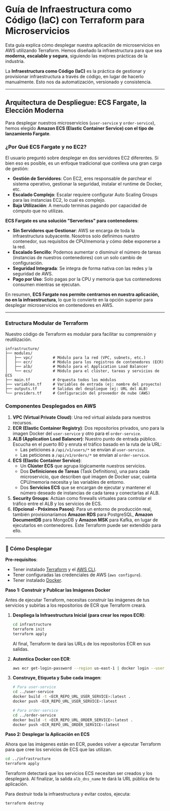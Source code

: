 # Guía de Infraestructura como Código (IaC) con Terraform para Microservicios

Esta guía explica cómo desplegar nuestra aplicación de microservicios en AWS utilizando Terraform. Hemos diseñado la infraestructura para que sea **moderna, escalable y segura**, siguiendo las mejores prácticas de la industria.

La **Infraestructura como Código (IaC)** es la práctica de gestionar y provisionar infraestructura a través de código, en lugar de hacerlo manualmente. Esto nos da automatización, versionado y consistencia.

---

## Arquitectura de Despliegue: ECS Fargate, la Elección Moderna

Para desplegar nuestros microservicios (`user-service` y `order-service`), hemos elegido **Amazon ECS (Elastic Container Service) con el tipo de lanzamiento Fargate**.

### ¿Por Qué ECS Fargate y no EC2?

El usuario preguntó sobre desplegar en dos servidores EC2 diferentes. Si bien eso es posible, es un enfoque tradicional que conlleva una gran carga de gestión:

*   **Gestión de Servidores**: Con EC2, eres responsable de parchear el sistema operativo, gestionar la seguridad, instalar el runtime de Docker, etc.
*   **Escalado Complejo**: Escalar requiere configurar Auto Scaling Groups para las instancias EC2, lo cual es complejo.
*   **Baja Utilización**: A menudo terminas pagando por capacidad de cómputo que no utilizas.

**ECS Fargate es una solución "Serverless" para contenedores**:

*   **Sin Servidores que Gestionar**: AWS se encarga de toda la infraestructura subyacente. Nosotros solo definimos nuestro contenedor, sus requisitos de CPU/memoria y cómo debe exponerse a la red.
*   **Escalado Sencillo**: Podemos aumentar o disminuir el número de tareas (instancias de nuestros contenedores) con un solo cambio de configuración.
*   **Seguridad Integrada**: Se integra de forma nativa con las redes y la seguridad de AWS.
*   **Pago por Uso**: Solo pagas por la CPU y memoria que tus contenedores consumen mientras se ejecutan.

En resumen, **ECS Fargate nos permite centrarnos en nuestra aplicación, no en la infraestructura**, lo que lo convierte en la opción superior para desplegar microservicios en contenedores en AWS.

---

### Estructura Modular de Terraform

Nuestro código de Terraform es modular para facilitar su comprensión y reutilización.

```
infrastructure/
├── modules/
│   ├── vpc/         # Módulo para la red (VPC, subnets, etc.)
│   ├── ecr/         # Módulo para los registros de contenedores (ECR)
│   ├── alb/         # Módulo para el Application Load Balancer
│   └── ecs/         # Módulo para el clúster, tareas y servicios de ECS
├── main.tf          # Orquesta todos los módulos
├── variables.tf     # Variables de entrada (ej: nombre del proyecto)
├── outputs.tf       # Salidas del despliegue (ej: URL del ALB)
└── providers.tf     # Configuración del proveedor de nube (AWS)
```

### Componentes Desplegados en AWS

1.  **VPC (Virtual Private Cloud)**: Una red virtual aislada para nuestros recursos.
2.  **ECR (Elastic Container Registry)**: Dos repositorios privados, uno para la imagen Docker del `user-service` y otro para el `order-service`.
3.  **ALB (Application Load Balancer)**: Nuestro punto de entrada público. Escucha en el puerto 80 y enruta el tráfico basado en la ruta de la URL:
    *   Las peticiones a `/api/v1/users/*` se envían al `user-service`.
    *   Las peticiones a `/api/v1/orders/*` se envían al `order-service`.
4.  **ECS (Elastic Container Service)**:
    *   Un **Clúster ECS** que agrupa lógicamente nuestros servicios.
    *   Dos **Definiciones de Tareas** (Task Definitions), una para cada microservicio, que describen qué imagen de Docker usar, cuánta CPU/memoria necesita y las variables de entorno.
    *   Dos **Servicios ECS** que se encargan de ejecutar y mantener el número deseado de instancias de cada tarea y conectarlas al ALB.
5.  **Security Groups**: Actúan como firewalls virtuales para controlar el tráfico entre el ALB y los servicios de ECS.
6.  **(Opcional - Próximos Pasos)**: Para un entorno de producción real, también provisionaríamos **Amazon RDS** para PostgreSQL, **Amazon DocumentDB** para MongoDB y **Amazon MSK** para Kafka, en lugar de ejecutarlos en contenedores. Este Terraform puede ser extendido para ello.

---

### 🚀 Cómo Desplegar

**Pre-requisitos**:
*   Tener instalado [Terraform](https://learn.hashicorp.com/tutorials/terraform/install-cli) y el [AWS CLI](https://aws.amazon.com/cli/).
*   Tener configuradas las credenciales de AWS (`aws configure`).
*   Tener instalado [Docker](https://www.docker.com/get-started).

**Paso 1: Construir y Publicar las Imágenes Docker**

Antes de ejecutar Terraform, necesitas construir las imágenes de tus servicios y subirlas a los repositorios de ECR que Terraform creará.

1.  **Despliega la Infraestructura Inicial (para crear los repos ECR)**:
    ```bash
    cd infrastructure
    terraform init
    terraform apply
    ```
    Al final, Terraform te dará las URLs de los repositorios ECR en sus salidas.

2.  **Autentica Docker con ECR**:
    ```bash
    aws ecr get-login-password --region us-east-1 | docker login --username AWS --password-stdin <YOUR_AWS_ACCOUNT_ID>.dkr.ecr.us-east-1.amazonaws.com
    ```

3.  **Construye, Etiqueta y Sube cada imagen**:
    ```bash
    # Para user-service
    cd ../user-service
    docker build -t <ECR_REPO_URL_USER_SERVICE>:latest .
    docker push <ECR_REPO_URL_USER_SERVICE>:latest

    # Para order-service
    cd ../order-service
    docker build -t <ECR_REPO_URL_ORDER_SERVICE>:latest .
    docker push <ECR_REPO_URL_ORDER_SERVICE>:latest
    ```

**Paso 2: Desplegar la Aplicación en ECS**

Ahora que las imágenes están en ECR, puedes volver a ejecutar Terraform para que cree los servicios de ECS que las utilizan.

```bash
cd ../infrastructure
terraform apply
```

Terraform detectará que los servicios ECS necesitan ser creados y los desplegará. Al finalizar, la salida `alb_dns_name` te dará la URL pública de tu aplicación.

Para destruir toda la infraestructura y evitar costos, ejecuta:
```bash
terraform destroy
```
